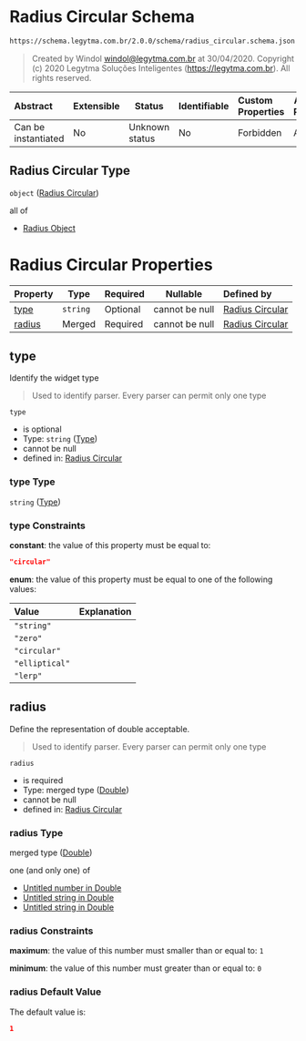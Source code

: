 # Radius Circular Schema

```txt
https://schema.legytma.com.br/2.0.0/schema/radius_circular.schema.json
```




> Created by Windol [windol@legytma.com.br](mailto:windol@legytma.com.br) at 30/04/2020.
> Copyright (c) 2020 Legytma Soluções Inteligentes (<https://legytma.com.br>). All rights reserved.
>

| Abstract            | Extensible | Status         | Identifiable | Custom Properties | Additional Properties | Access Restrictions | Defined In                                                                                  |
| :------------------ | ---------- | -------------- | ------------ | :---------------- | --------------------- | ------------------- | ------------------------------------------------------------------------------------------- |
| Can be instantiated | No         | Unknown status | No           | Forbidden         | Allowed               | none                | [radius_circular.schema.json](../schema/radius_circular.schema.json) |

## Radius Circular Type

`object` ([Radius Circular](radius_circular.md))

all of

-   [Radius Object](radius-oneof-radius-object.md)

# Radius Circular Properties

| Property          | Type     | Required | Nullable       | Defined by                                                                                                                                    |
| :---------------- | -------- | -------- | -------------- | :-------------------------------------------------------------------------------------------------------------------------------------------- |
| [type](#type)     | `string` | Optional | cannot be null | [Radius Circular](widget-definitions-type.md)  |
| [radius](#radius) | Merged   | Required | cannot be null | [Radius Circular](app_bar_theme-properties-double.md) |

## type

Identify the widget type


> Used to identify parser. Every parser can permit only one type
>

`type`

-   is optional
-   Type: `string` ([Type](widget-definitions-type.md))
-   cannot be null
-   defined in: [Radius Circular](widget-definitions-type.md)

### type Type

`string` ([Type](widget-definitions-type.md))

### type Constraints

**constant**: the value of this property must be equal to:

```json
"circular"
```

**enum**: the value of this property must be equal to one of the following values:

| Value          | Explanation |
| :------------- | ----------- |
| `"string"`     |             |
| `"zero"`       |             |
| `"circular"`   |             |
| `"elliptical"` |             |
| `"lerp"`       |             |

## radius

Define the representation of double acceptable.


> Used to identify parser. Every parser can permit only one type
>

`radius`

-   is required
-   Type: merged type ([Double](app_bar_theme-properties-double.md))
-   cannot be null
-   defined in: [Radius Circular](app_bar_theme-properties-double.md)

### radius Type

merged type ([Double](app_bar_theme-properties-double.md))

one (and only one) of

-   [Untitled number in Double](double-definitions-doublenumber.md)
-   [Untitled string in Double](double-definitions-doublestring.md)
-   [Untitled string in Double](double-definitions-doubleenum.md)

### radius Constraints

**maximum**: the value of this number must smaller than or equal to: `1`

**minimum**: the value of this number must greater than or equal to: `0`

### radius Default Value

The default value is:

```json
1
```
